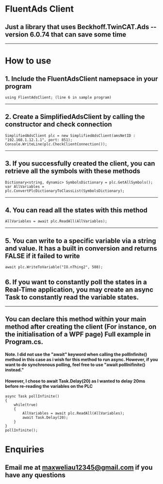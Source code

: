 # FluentAds Client
## Just a library that uses Beckhoff.TwinCAT.Ads --version 6.0.74 that can save some time
----
# How to use
## 1. Include the FluentAdsClient namepsace in your program
    using FlientAdsClient; (line 6 in sample program)
---
## 2. Create a SimplifiedAdsClient by calling the constructor and check connection
    SimplifiedAdsClient plc = new SimplifiedAdsClient(amsNetID : "192.168.1.12.1.1", port: 851);
    Console.WriteLine(plc.CheckClientConnection());
---
## 3. If you successfully created the client, you can retrieve all the symbols with these methods
    Dictionary<string, dynamic> SymbolsDictionary = plc.GetAllSymbols();
    var AllVariables = plc.ConvertPlcDictionaryToClassList(SymbolsDictionary);
---
## 4. You can read all the states with this method
    AllVariables = await plc.ReadAll(AllVariables);
---
## 5. You can write to a specific variable via a string and value. It has a built in conversion and returns FALSE if it failed to write
    await plc.WriteToVariable("IO.nThing2", 588);
## 6. If you want to constantly poll the states in a Real-Time application, you may create an async Task to constantly read the variable states. 
---
## You can declare this method within your main method after creating the client (For instance, on the initialisation of a WPF page) Full example in Program.cs.
#### Note. I did not use the "await" keyword when calling the pollInfinite() method in this case as i wish for this method to run async. However, if you want to do synchronous polling, feel free to use "await pollInifinite() instead." 
#### However, I chose to await Task.Delay(20) as I wanted to delay 20ms before re-reading the variables on the PLC
    async Task pollInfinite()
    {
        while(true)
        {
            AllVariables = await plc.ReadAll(AllVariables);
            await Task.Delay(20);
        }
    }
    pollInfinite();
# Enquiries
## Email me at maxweliau12345@gmail.com if you have any questions